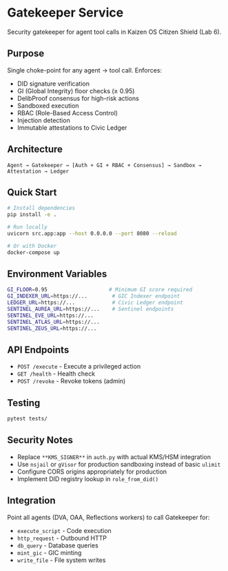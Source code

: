 # Gatekeeper Service

Security gatekeeper for agent tool calls in Kaizen OS Citizen Shield (Lab 6).

## Purpose

Single choke-point for any agent → tool call. Enforces:
- DID signature verification
- GI (Global Integrity) floor checks (≥ 0.95)
- DelibProof consensus for high-risk actions
- Sandboxed execution
- RBAC (Role-Based Access Control)
- Injection detection
- Immutable attestations to Civic Ledger

## Architecture

```
Agent → Gatekeeper → [Auth + GI + RBAC + Consensus] → Sandbox → Attestation → Ledger
```

## Quick Start

```bash
# Install dependencies
pip install -e .

# Run locally
uvicorn src.app:app --host 0.0.0.0 --port 8080 --reload

# Or with Docker
docker-compose up
```

## Environment Variables

```bash
GI_FLOOR=0.95                    # Minimum GI score required
GI_INDEXER_URL=https://...        # GIC Indexer endpoint
LEDGER_URL=https://...            # Civic Ledger endpoint
SENTINEL_AUREA_URL=https://...    # Sentinel endpoints
SENTINEL_EVE_URL=https://...
SENTINEL_ATLAS_URL=https://...
SENTINEL_ZEUS_URL=https://...
```

## API Endpoints

- `POST /execute` - Execute a privileged action
- `GET /health` - Health check
- `POST /revoke` - Revoke tokens (admin)

## Testing

```bash
pytest tests/
```

## Security Notes

- Replace `**KMS_SIGNER**` in `auth.py` with actual KMS/HSM integration
- Use `nsjail` or `gVisor` for production sandboxing instead of basic `ulimit`
- Configure CORS origins appropriately for production
- Implement DID registry lookup in `role_from_did()`

## Integration

Point all agents (DVA, OAA, Reflections workers) to call Gatekeeper for:
- `execute_script` - Code execution
- `http_request` - Outbound HTTP
- `db_query` - Database queries
- `mint_gic` - GIC minting
- `write_file` - File system writes
